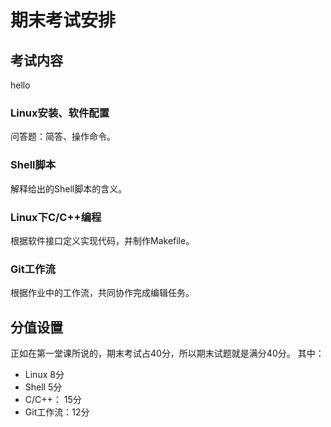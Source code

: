 # 期末考试安排

## 考试内容
   hello
### Linux安装、软件配置
问答题：简答、操作命令。
### Shell脚本
解释给出的Shell脚本的含义。
### Linux下C/C++编程
根据软件接口定义实现代码，并制作Makefile。
### Git工作流
根据作业中的工作流，共同协作完成编辑任务。

## 分值设置
正如在第一堂课所说的，期末考试占40分，所以期末试题就是满分40分。
其中：

 + Linux 8分
 + Shell 5分 
 + C/C++： 15分
 + Git工作流：12分
